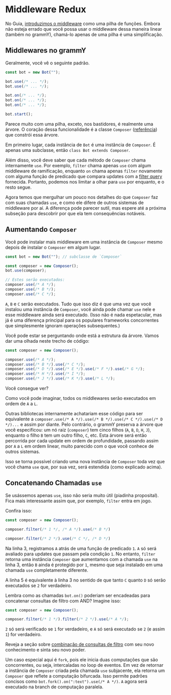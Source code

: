 # Middleware Redux

No Guia, [introduzimos o middleware](../guide/middleware) como uma pilha de funções.
Embora não esteja errado que você possa usar o middleware dessa maneira linear (também no grammY), chamá-lo apenas de uma pilha é uma simplificação.

## Middlewares no grammY

Geralmente, você vê o seguinte padrão.

```ts
const bot = new Bot("");

bot.use(/* ... */);
bot.use(/* ... */);

bot.on(/* ... */);
bot.on(/* ... */);
bot.on(/* ... */);

bot.start();
```

Parece muito com uma pilha, exceto, nos bastidores, é realmente uma árvore.
O coração dessa funcionalidade é a classe `Composer` ([referência](https://deno.land/x/grammy/mod.ts?s=Composer)) que constrói essa árvore.

Em primeiro lugar, cada instância de `Bot` é uma instância de `Composer`.
É apenas uma subclasse, então `class Bot extends Composer`.

Além disso, você deve saber que cada método de `Composer` chama internamente `use`.
Por exemplo, `filter` chama apenas `use` com algum middleware de ramificação, enquanto `on` chama apenas `filter` novamente com alguma função de predicado que compara updates com a [filter query](../guide/filter-queries.md) fornecida.
Portanto, podemos nos limitar a olhar para `use` por enquanto, e o resto segue.

Agora temos que mergulhar um pouco nos detalhes do que `Composer` faz com suas chamadas `use`, e como ele difere de outros sistemas de middleware por aí.
A diferença pode parecer sutil, mas espere até a próxima subseção para descobrir por que ela tem consequências notáveis.

## Aumentando `Composer`

Você pode instalar mais middleware em uma instância de `Composer` mesmo depois de instalar o `Composer` em algum lugar.

```ts
const bot = new Bot(""); // subclasse de `Composer`

const composer = new Composer();
bot.use(composer);

// Estes serão executados:
composer.use(/* A */);
composer.use(/* B */);
composer.use(/* C */);
```

`A`, `B` e `C` serão executados.
Tudo que isso diz é que uma vez que você instalou uma instância de `Composer`, você ainda pode chamar `use` nele e esse middleware ainda será executado.
(Isso não é nada espetacular, mas já é uma diferença principal para os populares frameworks concorrentes que simplesmente ignoram operações subsequentes.)

Você pode estar se perguntando onde está a estrutura da árvore.
Vamos dar uma olhada neste trecho de código:

```ts
const composer = new Composer();

composer.use(/* A */);
composer.use(/* B */).use(/* C */);
composer.use(/* D */).use(/* E */).use(/* F */).use(/* G */);
composer.use(/* H */).use(/* I */);
composer.use(/* J */).use(/* K */).use(/* L */);
```

Você consegue ver?

Como você pode imaginar, todos os middlewares serão executados em ordem de `A` a `L`.

Outras bibliotecas internamente achatariam esse código para ser equivalente a `composer.use(/* A */).use(/* B */).use(/* C */).use(/* D */)...` e assim por diante.
Pelo contrário, o grammY preserva a árvore que você especificou: um nó raiz (`composer`) tem cinco filhos (`A`, `B`, `D`, `H`, `J`), enquanto o filho `B` tem um outro filho, `C`, etc.
Esta árvore será então percorrida por cada update em ordem de profundidade, passando assim por `A` a `L` em ordem linear, muito parecido com o que você conhece de outros sistemas.

Isso se torna possível criando uma nova instância de `Composer` toda vez que você chama `use` que, por sua vez, será estendida (como explicado acima).

## Concatenando Chamadas `use`

Se usássemos apenas `use`, isso não seria muito útil (piadinha proposital).
Fica mais interessante assim que, por exemplo, `filter` entra em jogo.

Confira isso:

```ts
const composer = new Composer();

composer.filter(/* 1 */, /* A */).use(/* B */)

composer.filter(/* 2 */).use(/* C */, /* D */)
```

Na linha 3, registramos `A` atrás de uma função de predicado `1`.
`A` só será avaliado para updates que passam pela condição `1`.
No entanto, `filter` retorna uma instância `Composer` que aumentamos com a chamada `use` na linha 3, então `B` ainda é protegido por `1`, mesmo que seja instalado em uma chamada `use` completamente diferente.

A linha 5 é equivalente à linha 3 no sentido de que tanto `C` quanto `D` só serão executados se `2` for verdadeiro.

Lembra como as chamadas `bot.on()` poderiam ser encadeadas para concatenar consultas de filtro com AND?
Imagine isso:

```ts
const composer = new Composer();

composer.filter(/* 1 */).filter(/* 2 */).use(/* A */);
```

`2` só será verificado se `1` for verdadeiro, e `A` só será executado se `2` (e assim `1`) for verdadeiro.

Reveja a seção sobre [combinação de consultas de filtro](../guide/filter-queries.md#combinando-múltiplas-queries) com seu novo conhecimento e sinta seu novo poder.

Um caso especial aqui é `fork`, pois ele inicia duas computações que são concorrentes, ou seja, intercaladas no loop de eventos.
Em vez de retornar a instância de `Composer` criada pela chamada `use` subjacente, ela retorna um `Composer` que reflete a computação bifurcada.
Isso permite padrões concisos como `bot.fork().on(":text").use(/* A */)`.
`A` agora será executado na branch de computação paralela.

